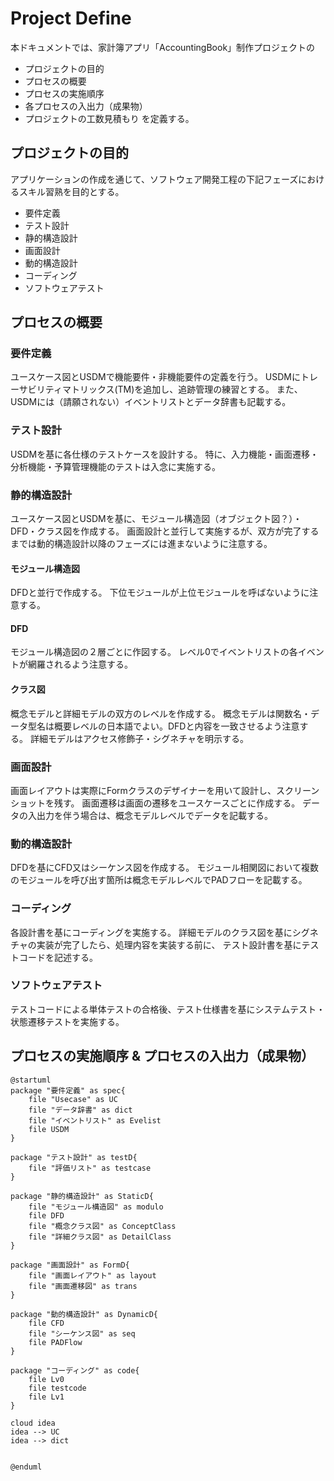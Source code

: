 # Project Define
本ドキュメントでは、家計簿アプリ「AccountingBook」制作プロジェクトの
- プロジェクトの目的
- プロセスの概要
- プロセスの実施順序
- 各プロセスの入出力（成果物）
- プロジェクトの工数見積もり
を定義する。

## プロジェクトの目的
アプリケーションの作成を通じて、ソフトウェア開発工程の下記フェーズにおけるスキル習熟を目的とする。
- 要件定義
- テスト設計
- 静的構造設計
- 画面設計
- 動的構造設計
- コーディング
- ソフトウェアテスト

## プロセスの概要
### 要件定義
ユースケース図とUSDMで機能要件・非機能要件の定義を行う。
USDMにトレーサビリティマトリックス(TM)を追加し、追跡管理の練習とする。
また、USDMには（請願されない）イベントリストとデータ辞書も記載する。

### テスト設計
USDMを基に各仕様のテストケースを設計する。
特に、入力機能・画面遷移・分析機能・予算管理機能のテストは入念に実施する。

### 静的構造設計
ユースケース図とUSDMを基に、モジュール構造図（オブジェクト図？）・DFD・クラス図を作成する。
画面設計と並行して実施するが、双方が完了するまでは動的構造設計以降のフェーズには進まないように注意する。
#### モジュール構造図
DFDと並行で作成する。
下位モジュールが上位モジュールを呼ばないように注意する。

#### DFD
モジュール構造図の２層ごとに作図する。
レベル0でイベントリストの各イベントが網羅されるよう注意する。

#### クラス図
概念モデルと詳細モデルの双方のレベルを作成する。
概念モデルは関数名・データ型名は概要レベルの日本語でよい。DFDと内容を一致させるよう注意する。
詳細モデルはアクセス修飾子・シグネチャを明示する。

### 画面設計
画面レイアウトは実際にFormクラスのデザイナーを用いて設計し、スクリーンショットを残す。
画面遷移は画面の遷移をユースケースごとに作成する。
データの入出力を伴う場合は、概念モデルレベルでデータを記載する。

### 動的構造設計
DFDを基にCFD又はシーケンス図を作成する。
モジュール相関図において複数のモジュールを呼び出す箇所は概念モデルレベルでPADフローを記載する。

### コーディング
各設計書を基にコーディングを実施する。
詳細モデルのクラス図を基にシグネチャの実装が完了したら、処理内容を実装する前に、
テスト設計書を基にテストコードを記述する。

### ソフトウェアテスト
テストコードによる単体テストの合格後、テスト仕様書を基にシステムテスト・状態遷移テストを実施する。

## プロセスの実施順序 & プロセスの入出力（成果物）
```plantuml
@startuml
package "要件定義" as spec{
    file "Usecase" as UC
    file "データ辞書" as dict
    file "イベントリスト" as Evelist
    file USDM
}

package "テスト設計" as testD{
    file "評価リスト" as testcase
}

package "静的構造設計" as StaticD{
    file "モジュール構造図" as modulo
    file DFD
    file "概念クラス図" as ConceptClass
    file "詳細クラス図" as DetailClass
}

package "画面設計" as FormD{
    file "画面レイアウト" as layout
    file "画面遷移図" as trans
}

package "動的構造設計" as DynamicD{
    file CFD
    file "シーケンス図" as seq
    file PADFlow
}

package "コーディング" as code{
    file Lv0
    file testcode
    file Lv1
}

cloud idea
idea --> UC
idea --> dict


@enduml
```